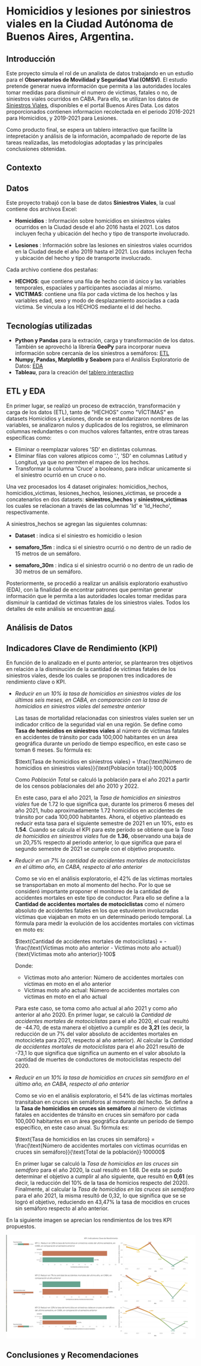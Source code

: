 # Homicidios y lesiones por siniestros viales en la Ciudad Autónoma de Buenos Aires, Argentina.  

## Introducción

Este proyecto simula el rol de un analista de datos trabajando en un estudio para el **Observatorios de Movilidad y Seguridad Vial (OMSV)**. El estudio pretende generar nueva información que permita a las autoridades locales tomar medidas para disminuir el numero de victimas, fatales o no, de siniestros viales ocurridos en CABA. Para ello, se utilizan los datos de [Siniestros Viales](https://data.buenosaires.gob.ar/dataset/victimas-siniestros-viales), disponibles e el portal Buenos Aires Data. Los datos proporcionados contienen informacion recolectada en el periodo 2016-2021 para Homicidios, y 2019-2021 para Lesiones. 

Como producto final, se espera un tablero interactivo que facilite la intepretación y análisis de la información, acompañado de reporte de las tareas realizadas, las metodologias adoptadas y las principales conclusiones obtenidas.

## Contexto

## Datos 

Este proyecto trabajó con la base de datos **Siniestros Viales**, la cual contiene dos archivos Excel:  
* **Homicidios** : Información sobre homicidios en siniestros viales ocurridos en la Ciudad desde el año 2016 hasta el 2021. Los datos incluyen fecha y ubicación del hecho y tipo de transporte involucrado.

* **Lesiones** : Información sobre las lesiones en siniestros viales ocurridos en la Ciudad desde el año 2019 hasta el 2021. Los datos incluyen fecha y ubicación del hecho y tipo de transporte involucrado.

Cada archivo contiene dos pestañas: 
* **HECHOS**: que contiene una fila de hecho con id único y las variables temporales, espaciales y participantes asociadas al mismo.
* **VICTIMAS**: contiene una fila por cada víctima de los hechos y las variables edad, sexo y modo de desplazamiento asociadas a cada víctima. Se vincula a los HECHOS mediante el id del hecho.

## Tecnologías utilizadas

- **Python y Pandas** para la extración, carga y transformación de los datos. También se aprovechó la librería **GeoPy** para incorporar nueva información sobre cercanía de los siniestros a semáforos: [ETL](/notebooks/01_ETL.ipynb)
- **Numpy, Pandas, Matplotlib y Seaborn** para el Análisis Exploratorio de Datos: [EDA](/notebooks/02_EDA.ipynb)
- **Tableau**, para la creación del [tablero interactivo](/Tablero_siniestros_viales_CABA.twb)


## ETL y EDA 

En primer lugar, se realizó un proceso de extracción, transformación y carga de los datos (ETL), tanto de "HECHOS" como "VÍCTIMAS" en datasets Homicidios y Lesiones, donde se estandarizaron nombres de las variables, se analizaron nulos y duplicados de los registros, se eliminaron columnas redundantes o con muchos valores faltantes, entre otras tareas específicas como:
- Eliminar o reemplazar valores 'SD' en distintas columnas.
- Eliminar filas con valores atipicos como '.', 'SD' en columnas Latitud y Longitud, ya que no permiten el mapeo de los hechos.
- Transformar la columna 'Cruce' a booleano, para indicar unicamente si el siniestro ocurrió en un cruce o no. 

Una vez procesados los 4 dataset originales: homicidios_hechos, homicidios_victimas, lesiones_hechos, lesiones_victimas, se procede a concatenarlos en dos datasets: **siniestros_hechos** y **siniestros_victimas** los cuales se relacionan a través de las columnas 'Id' e 'Id_Hecho', respectivamente. 

A siniestros_hechos se agregan las siguientes columnas:
-  **Dataset** : indica si el siniestro es homicidio o lesion
- **semaforo_15m** : indica si el siniestro ocurrió o no dentro de un radio de 15 metros de un semáforo. 

- **semaforo_30m** : indica si el siniestro ocurrió o no dentro de un radio de 30 metros de un semáforo. 


Posteriormente, se procedió a realizar un análisis exploratorio exahustivo (EDA), con la finalidad de encontrar patrones que permitan generar información que le permita a las autoridades locales tomar medidas para disminuir la cantidad de víctimas fatales de los siniestros viales. Todos los detalles de este análisis se encuentran [aquí](/notebooks/02_EDA.ipynb).

## Análisis de Datos

## Indicadores Clave de Rendimiento (KPI)

En función de lo analizado en el punto anterior, se plantearon tres objetivos en relación a la disminución de la cantidad de víctimas fatales de los siniestros viales, desde los cuales se proponen tres indicadores de rendimiento clave o KPI.

* *Reducir en un 10% la tasa de homicidios en siniestros viales de los últimos seis meses, en CABA, en comparación con la tasa de homicidios en siniestros viales del semestre anterior*

    Las tasas de mortalidad relacionadas con siniestros viales suelen ser un indicador crítico de la seguridad vial en una región. Se define como **Tasa de homicidios en siniestros viales** al número de víctimas fatales en accidentes de tránsito por cada 100,000 habitantes en un área geográfica durante un período de tiempo específico, en este caso se toman 6 meses. Su fórmula es:

    $\text{Tasa de homicidios en siniestros viales} = \frac{\text{Número de homicidios en siniestros viales}}{\text{Población total}}·100,000$

    Como *Población Total* se calculó la población para el año 2021 a partir de los censos poblacionales del año 2010 y 2022.

    En este caso, para el año 2021, la *Tasa de homicidios en siniestros viales* fue de 1.72 lo que significa que, durante los primeros 6 meses del año 2021, hubo aproximadamente 1.72 homicidios en accidentes de tránsito por cada 100,000 habitantes. Ahora, el objetivo planteado es reducir esta tasa para el siguiente semestre de 2021 en un 10%, esto es **1.54**. Cuando se calcula el KPI para este período se obtiene que la *Tasa de homicidios en siniestros viales* fue de **1.36**, observando una baja de un 20,75% respecto al periodo anterior, lo que significa que para el segundo semestre de 2021 se cumple con el objetivo propuesto.

* *Reducir en un 7% la cantidad de accidentes mortales de motociclistas en el último año, en CABA, respecto al año anterior*

    Como se vio en el análisis exploratorio, el 42% de las víctimas mortales se transportaban en moto al momento del hecho. Por lo que se consideró importante proponer el monitoreo de la cantidad de accidentes mortales en este tipo de conductor. Para ello se define a la **Cantidad de accidentes mortales de motociclistas** como el número absoluto de accidentes fatales en los que estuvieron involucradas víctimas que viajaban en moto en un determinado periodo temporal. La fórmula para medir la evolución de los accidentes mortales con víctimas en moto es:

    $\text{Cantidad de accidentes mortales de motociclistas} = -\frac{\text{Víctimas moto año anterior - Víctimas moto año actual}}{\text{Víctimas moto año anterior}}·100$

    Donde:
    - $\text{Víctimas moto año anterior}$: Número de accidentes mortales con víctimas en moto en el año anterior
    - $\text{Víctimas moto año actual}$: Número de accidentes mortales con víctimas en moto en el año actual 

    Para este caso, se toma como año actual al año 2021 y como año anterior al año 2020. En primer lugar, se calculó la *Cantidad de accidentes mortales de motociclistas* para el año 2020, el cual resultó de -44.70, de esta manera el objetivo a cumplir es de **3,21** (es decir, la reducción de un 7% del valor absoluto de accidentes mortales en motocicleta para 2021, respecto al año anterior). Al calcular la *Cantidad de accidentes mortales de motociclistas* para el año 2021 resultó de -73,1 lo que significa que significa un aumento en el valor absoluto la cantidad de muertes de conductores de motociclistas respecto del 2020.

* *Reducir en un 10% la tasa de homicidios en cruces sin semáforo en el último año, en CABA, respecto al año anterior*

    Como se vio en el análisis exploratorio, el 54% de las víctimas mortales transitaban en cruces sin semáforos al momento del hecho. Se define a la **Tasa de homicidios en cruces sin semáforo** al número de víctimas fatales en accidentes de tránsito en cruces sin semáforo por cada 100,000 habitantes en un área geográfica durante un período de tiempo específico, en este caso anual. Su fórmula es:

    $\text{Tasa de homicidios en las cruces sin semáforo} = \frac{\text{Número de accidentes mortales con víctimas ocurridas en cruces sin semáforo}}{\text{Total de la población}}·100000$

    En primer lugar se calculó la *Tasa de homicidios en las cruces sin semáforo* para el año 2020, la cual resultó en 1.68. De esta se pudo determinar el objetivo a cumplir al año siguiente, que resultó en **0,61** (es decir, la reducción del 10% de la tasa de homicios respecto del 2020). Finalmente, al calcular la *Tasa de homicidios en las cruces sin semáforo* para el año 2021, la misma resultó de 0,32, lo que significa que se se logró el objetivo, reduciendo en 43,47% la tasa de mocidios en cruces sin semáforo respecto al año anterior.


En la siguiente imagen se aprecian los rendimientos de los tres KPI propuestos.

![KPI](imagenes/kpi.png)



## Conclusiones y Recomendaciones









